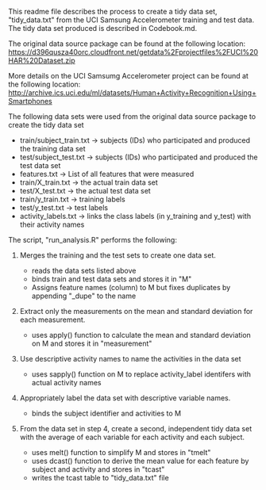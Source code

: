 
This readme file describes the process to create a tidy data set, "tidy_data.txt" from the UCI Samsung Accelerometer training and test data. The tidy data set produced is described in Codebook.md. 

The original data source package can be found at the following location: https://d396qusza40orc.cloudfront.net/getdata%2Fprojectfiles%2FUCI%20HAR%20Dataset.zip

More details on the UCI Samsumg Accelerometer project can be found at the following location: http://archive.ics.uci.edu/ml/datasets/Human+Activity+Recognition+Using+Smartphones

The following data sets were used from the original data source package to create the tidy data set

- train/subject_train.txt -> subjects (IDs) who participated and produced the training data set
- test/subject_test.txt -> subjects (IDs) who participated and produced the test data set
- features.txt -> List of all features that were measured
- train/X_train.txt -> the actual train data set
- test/X_test.txt -> the actual test data set
- train/y_train.txt -> training labels
- test/y_test.txt -> test labels
- activity_labels.txt -> links the class labels (in y_training and y_test) with their activity names

The script, "run_analysis.R" performs the following:
1. Merges the training and the test sets to create one data set.
    - reads the data sets listed above
    - binds train and test data sets and stores it in "M"
    - Assigns feature names (column) to M but fixes duplicates by appending "_dupe<position>" to the name

2. Extract only the measurements on the mean and standard deviation for each measurement.
    - uses apply() function to calculate the mean and standard deviation on M and stores it in "measurement"

3. Use descriptive activity names to name the activities in the data set
    - uses sapply() function on M to replace activity_label identifers with actual activity names

4. Appropriately label the data set with descriptive variable names.
    - binds the subject identifier and activities to M

5. From the data set in step 4, create a second, independent tidy data set with the average of each variable for each activity and each subject.
    - uses melt() function to simplify M and stores in "tmelt"
    - uses dcast() function to derive the mean value for each feature by subject and activity and stores in "tcast"
    - writes the tcast table to "tidy_data.txt" file
